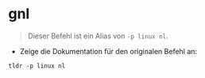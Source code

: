 # gnl

> Dieser Befehl ist ein Alias von `-p linux nl`.

- Zeige die Dokumentation für den originalen Befehl an:

`tldr -p linux nl`
